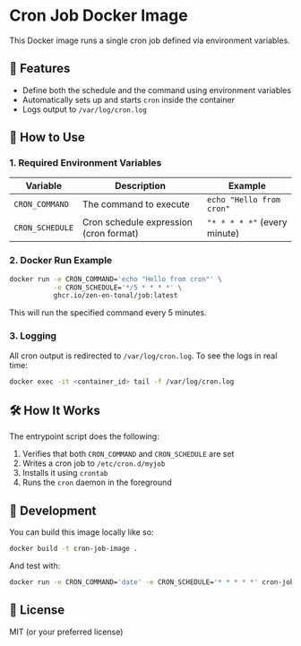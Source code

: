 # Cron Job Docker Image

This Docker image runs a single cron job defined via environment variables.

## 🧰 Features

- Define both the schedule and the command using environment variables
- Automatically sets up and starts `cron` inside the container
- Logs output to `/var/log/cron.log`

## 🚀 How to Use

### 1. Required Environment Variables

| Variable         | Description                              | Example                      |
|------------------|------------------------------------------|------------------------------|
| `CRON_COMMAND`   | The command to execute                   | `echo "Hello from cron"`     |
| `CRON_SCHEDULE`  | Cron schedule expression (cron format)   | `"* * * * *"` (every minute) |

### 2. Docker Run Example

```bash
docker run -e CRON_COMMAND='echo "Hello from cron"' \
           -e CRON_SCHEDULE='*/5 * * * *' \
           ghcr.io/zen-en-tonal/job:latest
````

This will run the specified command every 5 minutes.

### 3. Logging

All cron output is redirected to `/var/log/cron.log`.
To see the logs in real time:

```bash
docker exec -it <container_id> tail -f /var/log/cron.log
```

## 🛠 How It Works

The entrypoint script does the following:

1. Verifies that both `CRON_COMMAND` and `CRON_SCHEDULE` are set
2. Writes a cron job to `/etc/cron.d/myjob`
3. Installs it using `crontab`
4. Runs the `cron` daemon in the foreground

## 🧪 Development

You can build this image locally like so:

```bash
docker build -t cron-job-image .
```

And test with:

```bash
docker run -e CRON_COMMAND='date' -e CRON_SCHEDULE='* * * * *' cron-job-image
```

## 📄 License

MIT (or your preferred license)
